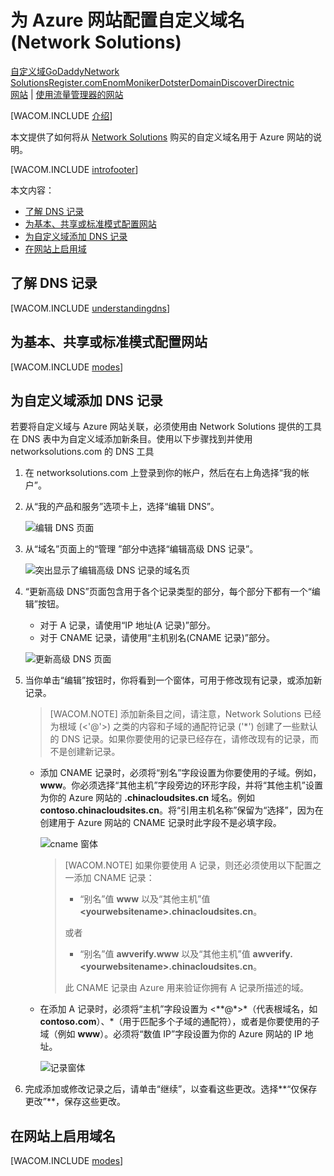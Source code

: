 <properties title="Learn how to configure an Azure web site to use a domain name registered with Network Solutions" pageTitle="Configure a Network Solutions domain name for an Azure web site" metaKeywords="Azure, Azure Web Sites, domain name" description="" services="web-sites" documentationCenter="" authors="larryfr, jroth" />
<tags ms.service="web-sites"
    ms.date=""
    wacn.date=""
    />

# 为 Azure 网站配置自定义域名 (Network Solutions)

<div class="dev-center-tutorial-selector sublanding"><a href="/zh-cn/documentation/articles/web-sites-custom-domain-name" title="自定义域">自定义域</a><a href="/zh-cn/documentation/articles/web-sites-godaddy-custom-domain-name" title="GoDaddy">GoDaddy</a><a href="/zh-cn/documentation/articles/web-sites-network-solutions-custom-domain-name" title="Network Solutions" class="current">Network Solutions</a><a href="/zh-cn/documentation/articles/web-sites-registerdotcom-custom-domain-name" title="Register.com">Register.com</a><a href="/zh-cn/documentation/articles/web-sites-enom-custom-domain-name" title="Enom">Enom</a><a href="/zh-cn/documentation/articles/web-sites-moniker-custom-domain-name" title="Moniker">Moniker</a><a href="/zh-cn/documentation/articles/web-sites-dotster-custom-domain-name" title="Dotster">Dotster</a><a href="/zh-cn/documentation/articles/web-sites-domaindiscover-custom-domain-name" title="DomainDiscover">DomainDiscover</a><a href="/zh-cn/documentation/articles/web-sites-directnic-custom-domain-name" title="Directnic">Directnic</a></div>

<div class="dev-center-tutorial-subselector"><a href="/zh-cn/documentation/articles/web-sites-network-solutions-custom-domain-name/" title="网站" class="current">网站</a> | <a href="/zh-cn/documentation/articles/web-sites-network-solutions-traffic-manager-custom-domain-name/" title="使用流量管理器的网站">使用流量管理器的网站</a></div>

[WACOM.INCLUDE [介绍][介绍]]

本文提供了如何将从 [Network Solutions][1] 购买的自定义域名用于 Azure 网站的说明。

[WACOM.INCLUDE [introfooter][introfooter]]

本文内容：

-   [了解 DNS 记录][了解 DNS 记录]
-   [为基本、共享或标准模式配置网站][为基本、共享或标准模式配置网站]
-   [为自定义域添加 DNS 记录][为自定义域添加 DNS 记录]
-   [在网站上启用域][在网站上启用域]

## <a name="understanding-records"></a>了解 DNS 记录

[WACOM.INCLUDE [understandingdns][understandingdns]]

## <a name="bkmk_configsharedmode"></a>为基本、共享或标准模式配置网站

[WACOM.INCLUDE [modes][modes]]

<a name="bkmk_configurecname"></a>

## 为自定义域添加 DNS 记录

</p>
若要将自定义域与 Azure 网站关联，必须使用由 Network Solutions 提供的工具在 DNS 表中为自定义域添加新条目。使用以下步骤找到并使用 networksolutions.com 的 DNS 工具

1.  在 networksolutions.com 上登录到你的帐户，然后在右上角选择“我的帐户”。

2.  从“我的产品和服务”选项卡上，选择“编辑 DNS”。

    ![编辑 DNS 页面][编辑 DNS 页面]

3.  从“域名”页面上的“管理 <yourdomainname>”部分中选择“编辑高级 DNS 记录”。

    ![突出显示了编辑高级 DNS 记录的域名页][突出显示了编辑高级 DNS 记录的域名页]

4.  “更新高级 DNS”页面包含用于各个记录类型的部分，每个部分下都有一个“编辑”按钮。

    -   对于 A 记录，请使用“IP 地址(A 记录)”部分。
    -   对于 CNAME 记录，请使用“主机别名(CNAME 记录)”部分。

    ![更新高级 DNS 页面][更新高级 DNS 页面]

5.  当你单击“编辑”按钮时，你将看到一个窗体，可用于修改现有记录，或添加新记录。

    > [WACOM.NOTE] 添加新条目之间，请注意，Network Solutions 已经为根域 (<'@'>) 之类的内容和子域的通配符记录 ('\*') 创建了一些默认的 DNS 记录。如果你要使用的记录已经存在，请修改现有的记录，而不是创建新记录。

    -   添加 CNAME 记录时，必须将“别名”字段设置为你要使用的子域。例如，**www**。你必须选择“其他主机”字段旁边的环形字段，并将“其他主机”设置为你的 Azure 网站的 **.chinacloudsites.cn** 域名。例如 **contoso.chinacloudsites.cn**。将“引用主机名称”保留为“选择”，因为在创建用于 Azure 网站的 CNAME 记录时此字段不是必填字段。

        ![cname 窗体][cname 窗体]

        > [WACOM.NOTE] 如果你要使用 A 记录，则还必须使用以下配置之一添加 CNAME 记录：
        >
        > -   “别名”值 **www** 以及“其他主机”值 **\<yourwebsitename\>.chinacloudsites.cn**。
        >
        > 或者
        >
        > -   “别名”值 **awverify.www** 以及“其他主机”值 **awverify.\<yourwebsitename\>.chinacloudsites.cn**。
        >
        > 此 CNAME 记录由 Azure 用来验证你拥有 A 记录所描述的域。

    -   在添加 A 记录时，必须将“主机”字段设置为 <**@*>\*（代表根域名，如 **contoso.com**）、\*（用于匹配多个子域的通配符），或者是你要使用的子域（例如 **www**）。必须将“数值 IP”字段设置为你的 Azure 网站的 IP 地址。

        ![记录窗体][记录窗体]

6.  完成添加或修改记录之后，请单击“继续”，以查看这些更改。选择**“仅保存更改”**，保存这些更改。

## <a name="enabledomain"></a>在网站上启用域名

[WACOM.INCLUDE [modes][2]]

  [自定义域]: /zh-cn/documentation/articles/web-sites-custom-domain-name "自定义域"
  [GoDaddy]: /zh-cn/documentation/articles/web-sites-godaddy-custom-domain-name "GoDaddy"
  [Network Solutions]: /zh-cn/documentation/articles/web-sites-network-solutions-custom-domain-name "Network Solutions"
  [Register.com]: /zh-cn/documentation/articles/web-sites-registerdotcom-custom-domain-name "Register.com"
  [Enom]: /zh-cn/documentation/articles/web-sites-enom-custom-domain-name "Enom"
  [Moniker]: /zh-cn/documentation/articles/web-sites-moniker-custom-domain-name "Moniker"
  [Dotster]: /zh-cn/documentation/articles/web-sites-dotster-custom-domain-name "Dotster"
  [DomainDiscover]: /zh-cn/documentation/articles/web-sites-domaindiscover-custom-domain-name "DomainDiscover"
  [Directnic]: /zh-cn/documentation/articles/web-sites-directnic-custom-domain-name "Directnic"
  [网站]: /zh-cn/documentation/articles/web-sites-network-solutions-custom-domain-name/ "网站"
  [使用流量管理器的网站]: /zh-cn/documentation/articles/web-sites-network-solutions-traffic-manager-custom-domain-name/ "使用流量管理器的网站"
  [介绍]: ../includes/custom-dns-web-site-intro.md
  [1]: https://networksolutions.com
  [introfooter]: ../includes/custom-dns-web-site-intro-notes.md
  [了解 DNS 记录]: #understanding-records
  [为基本、共享或标准模式配置网站]: #bkmk_configsharedmode
  [为自定义域添加 DNS 记录]: #bkmk_configurecname
  [在网站上启用域]: #enabledomain
  [understandingdns]: ../includes/custom-dns-web-site-understanding-dns-raw.md
  [modes]: ../includes/custom-dns-web-site-modes.md
  [编辑 DNS 页面]: ./media/web-sites-custom-domain-name/ns-editdns.png
  [突出显示了编辑高级 DNS 记录的域名页]: ./media/web-sites-custom-domain-name/ns-editadvanced.png
  [更新高级 DNS 页面]: ./media/web-sites-custom-domain-name/ns-updateadvanced.png
  [cname 窗体]: ./media/web-sites-custom-domain-name/ns-cname.png
  [记录窗体]: ./media/web-sites-custom-domain-name/ns-arecord.png
  [2]: ../includes/custom-dns-web-site-enable-on-web-site.md
